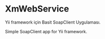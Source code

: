 XmWebService
============

Yii framework için Basit SoapClient Uygulaması.

Simple SoapClient app for Yii framework.